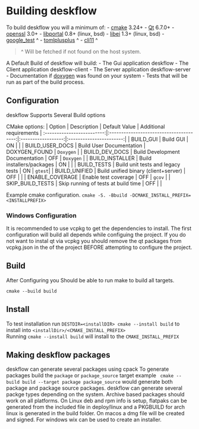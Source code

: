 # Building deskflow

To build deskflow you will a minimum of: 
    - [cmake] 3.24+
    - [Qt] 6.7.0+
    - [openssl] 3.0+
    - [libportal] 0.8+ (linux, bsd)
    - [libei] 1.3+ (linux, bsd)
    - [google_test] ^
    - [tomlplusplus] ^
    - [cli11] ^

> ^ Will be fetched if not found on the host system.

A Default Build of deskflow will build: 
     - The Gui application deskflow
     - The Client application deskflow-client
     - The Server application deskflow-server
     - Documentation if [doxygen] was found on your system
     - Tests that will be run as part of the build process.

## Configuration
deskflow Supports Several Build options

CMake options:
|         Option           |            Description                  |   Default Value    | Additional requirements |
:-------------------------:|:---------------------------------------:|:------------------:|:-----------------------:|
| BUILD_GUI                | Build GUI                               | ON                 | |
| BUILD_USER_DOCS          | Build User Documentation                | DOXYGEN_FOUND      | `Doxygen` |
| BUILD_DEV_DOCS           | Build Development Documentation         | OFF                | `Doxygen` |
| BUILD_INSTALLER          | Build installers/packages               | ON                 | |
| BUILD_TESTS              | Build unit tests and legacy tests       | ON                 | `gtest`|
| BUILD_UNIFIED            | Build unified binary (client+server)    | OFF                | |
| ENABLE_COVERAGE          | Enable test coverage                    | OFF                | `gcov` |
| SKIP_BUILD_TESTS         | Skip running of tests at build time     | OFF                | |

Example cmake configuration.
`cmake -S. -Bbuild -DCMAKE_INSTALL_PREFIX=<INSTALLPREFIX>`

### Windows Configuration
 It is recommended to use vcpkg to get the dependencies to install. The first configuration will build all depends while configuing the project. If you do not want to instal qt via vcpkg you should remove the qt packages from vcpkg.json in the of the project BEFORE attempting to configure the project. 
 
## Build
After Configuring you Should be able to run make to build all targets.

`cmake --build build`

## Install
 To test installation run `DESTDIR=<installDIR> cmake --install build` to install into `<installDir>/<CMAKE_INSTALL_PREFIX>` <br>
 Running `cmake --install build` will install to the `CMAKE_INSTALL_PREFIX`

## Making deskflow packages
 deskflow can generate several packages using cpack
 To generate packages build the `package` or `package_source` target
 example ` cmake --build build --target package package_source` would generate both package and package source packages.
 deskflow can generate several packge types depending on the system. Archive based packages should work on all platforms. On Linux deb and rpm info is setup, flatpaks can be generated from the included file in deploy/linux and a PKGBUILD for arch linux is generated in the build folder. On macos a dmg file will be created and signed. For windows wix can be used to create an installer.

 
[Qt]:https://www.qt.io
[doxygen]:http://www.stack.nl/~dimitri/doxygen/
[cmake]:https://cmake.org/
[openssl]:https://www.openssl.org/
[google_test]:https://github.com/google/googletest
[tomlplusplus]:https://github.com/marzer/tomlplusplus
[cli11]:https://github.com/CLIUtils/CLI11
[libei]:https://gitlab.freedesktop.org/libinput/libei
[libportal]:https://github.com/flatpak/libportal
